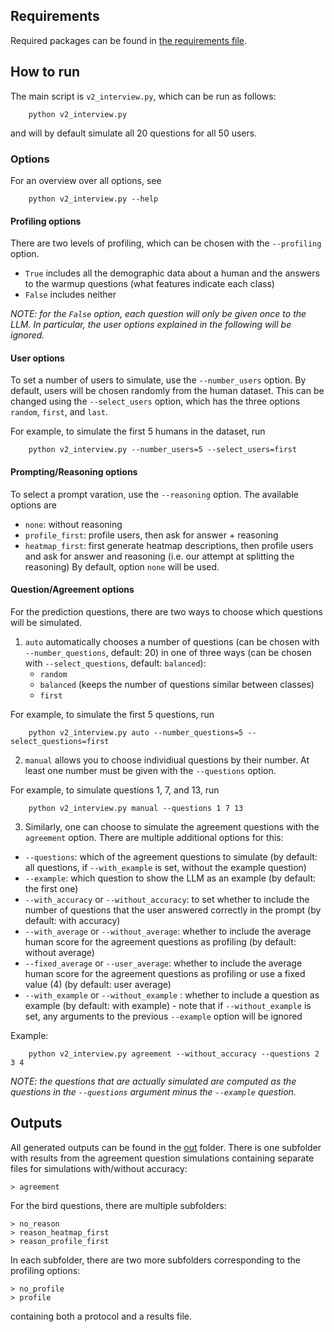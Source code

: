 ## Requirements

Required packages can be found in [the requirements file](requirements.txt).

## How to run

The main script is `v2_interview.py`, which can be run as follows:
```
    python v2_interview.py
```
and will by default simulate all 20 questions for all 50 users.

### Options

For an overview over all options, see
```
    python v2_interview.py --help
```

#### Profiling options
There are two levels of profiling, which can be chosen with the `--profiling` option.
- `True` includes all the demographic data about a human and the answers to the warmup questions (what features indicate each class)
- `False` includes neither

*NOTE: for the `False` option, each question will only be given once to the LLM. In particular, the user options explained in the following will be ignored.*

#### User options
To set a number of users to simulate, use the `--number_users` option. By default, users will be chosen randomly from the human dataset. This can be changed using the `--select_users` option, which has the three options `random`, `first`, and `last`.

For example, to simulate the first 5 humans in the dataset, run
```
    python v2_interview.py --number_users=5 --select_users=first
```

#### Prompting/Reasoning options
To select a prompt varation, use the `--reasoning` option. The available options are
- `none`: without reasoning
- `profile_first`: profile users, then ask for answer + reasoning
- `heatmap_first`: first generate heatmap descriptions, then profile users and ask for answer and reasoning (i.e. our attempt at splitting the reasoning)
By default, option `none` will be used.


#### Question/Agreement options
For the prediction questions, there are two ways to choose which questions will be simulated.
1. `auto` automatically chooses a number of questions (can be chosen with `--number_questions`, default: 20) in one of three ways (can be chosen with `--select_questions`, default: `balanced`):
    - `random`
    - `balanced` (keeps the number of questions similar between classes)
    - `first`

For example, to simulate the first 5 questions, run
```
    python v2_interview.py auto --number_questions=5 --select_questions=first
```

2. `manual` allows you to choose individiual questions by their number. At least one number must be given with the `--questions` option.

For example, to simulate questions 1, 7, and 13, run
```
    python v2_interview.py manual --questions 1 7 13
```

3. Similarly, one can choose to simulate the agreement questions with the `agreement` option. There are multiple additional options for this:
- `--questions`: which of the agreement questions to simulate (by default: all questions, if `--with_example` is set, without the example question)
- `--example`: which question to show the LLM as an example (by default: the first one)
- `--with_accuracy` or `--without_accuracy`: to set whether to include the number of questions that the user answered correctly in the prompt (by default: with accuracy)
- `--with_average` or `--without_average`: whether to include the average human score for the agreement questions as profiling (by default: without average)
- `--fixed_average` or `--user_average`: whether to include the average human score for the agreement questions as profiling or use a fixed value (4) (by default: user average)
- `--with_example` or `--without_example` : whether to include a question as example (by default: with example) - note that if `--without_example` is set, any arguments to the previous `--example` option will be ignored

Example:
```
    python v2_interview.py agreement --without_accuracy --questions 2 3 4
```

*NOTE: the questions that are actually simulated are computed as the questions in the `--questions` argument minus the `--example` question.*

## Outputs

All generated outputs can be found in the [out](out/) folder.
There is one subfolder with results from the agreement question simulations containing separate files for simulations with/without accuracy:
```
> agreement
```
For the bird questions, there are multiple subfolders:
```
> no_reason
> reason_heatmap_first
> reason_profile_first
```
In each subfolder, there are two more subfolders corresponding to the profiling options:
```
> no_profile
> profile
```
containing both a protocol and a results file.